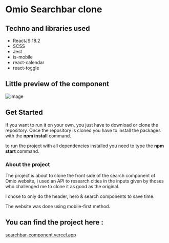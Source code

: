 # Omio Searchbar clone
## Techno and libraries used

- ReactJS 18.2
- SCSS
- Jest 
- is-mobile
- react-calendar
- react-toggle

## Little preview of the component 

![image](https://github.com/Dylan-Fruit/searchbar-component/assets/74901060/96dca191-81c5-44c5-be56-1e0289b2356a)


## Get Started 

If you want to run it on your own, you just have to download or clone the repository.
Once the repository is cloned you have to install the packages with the **npm install** command. 

to run the project with all dependencies installed you need to type the **npm start** command.

### About the project

The project is about to clone the front side of the search component of Omio website, i used an API to research cities in the inputs given by thoses who challenged me to clone it as good as the original. 

I chose to only do the header, hero & search components to save time. 

The website was done using mobile-first method. 

## You can find the project here : 

[searchbar-component.vercel.app](https://searchbar-component.vercel.app/)
